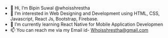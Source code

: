- 👋 Hi, I’m Bipin Suwal @whoisshrestha 
- 👀 I’m interested in Web Designing and Development using HTML, CSS, Javascript, React Js, Bootstrap, Firebase.
- 🌱 I’m currently learning React Native for Mobile Application Developmen
- 📫 You can reach me via my Email id- Whoisshrestha@gmail.com

